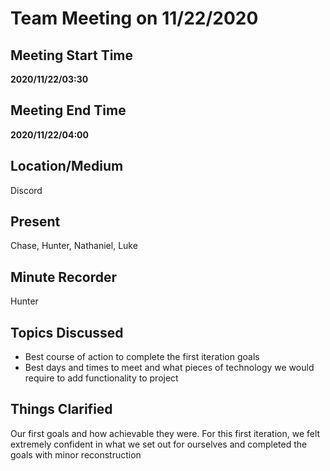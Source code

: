 # Team Meeting on 11/22/2020

## Meeting Start Time

**2020/11/22/03:30**

## Meeting End Time

**2020/11/22/04:00**

## Location/Medium

Discord

## Present

Chase,
Hunter,
Nathaniel,
Luke

## Minute Recorder

Hunter

## Topics Discussed

- Best course of action to complete the first iteration goals
- Best days and times to meet and what pieces of technology we would require to add functionality to project

## Things Clarified

Our first goals and how achievable they were. For this first iteration, we felt extremely confident in what we set out for ourselves and completed the goals with minor reconstruction